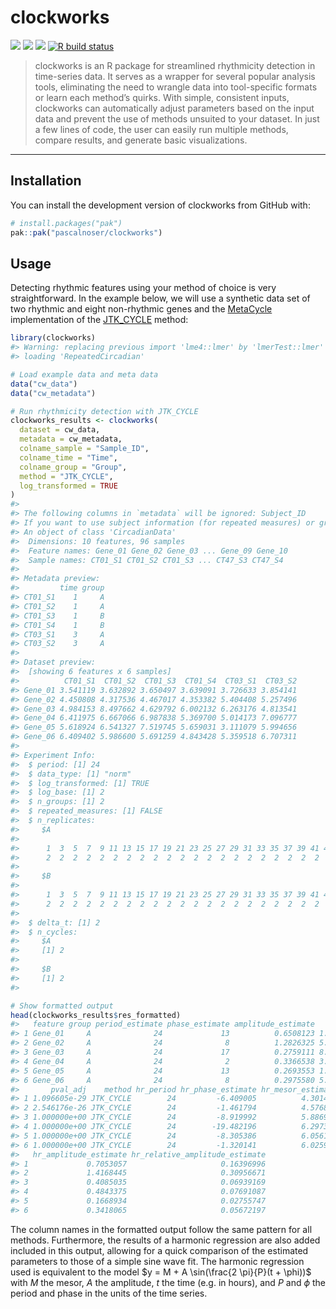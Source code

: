 
<!-- README.md is generated from README.Rmd. Please edit that file -->

# clockworks

<!-- badges: start -->

[![](https://img.shields.io/badge/lifecycle-experimental-orange.svg)](https://lifecycle.r-lib.org/articles/stages.html#experimental)
[![](https://img.shields.io/badge/devel%20version-0.2.1-blue.svg)](https://github.com/pascalnoser/clockworks)
[![](https://img.shields.io/github/languages/code-size/pascalnoser/clockworks.svg)](https://github.com/pascalnoser/clockworks)
[![R build
status](https://github.com/pascalnoser/clockworks/workflows/R-CMD-check/badge.svg)](https://github.com/pascalnoser/clockworks/actions)
<!-- badges: end -->

<!-- put logo here -->

> clockworks is an R package for streamlined rhythmicity detection in
> time-series data. It serves as a wrapper for several popular analysis
> tools, eliminating the need to wrangle data into tool-specific formats
> or learn each method’s quirks. With simple, consistent inputs,
> clockworks can automatically adjust parameters based on the input data
> and prevent the use of methods unsuited to your dataset. In just a few
> lines of code, the user can easily run multiple methods, compare
> results, and generate basic visualizations.

------------------------------------------------------------------------

## Installation

You can install the development version of clockworks from GitHub with:

``` r
# install.packages("pak")
pak::pak("pascalnoser/clockworks")
```

## Usage

Detecting rhythmic features using your method of choice is very
straightforward. In the example below, we will use a synthetic data set
of two rhythmic and eight non-rhythmic genes and the
[MetaCycle](https://github.com/gangwug/MetaCycle) implementation of the
[JTK_CYCLE](https://doi.org/10.1177/0748730410379711) method:

``` r
library(clockworks)
#> Warning: replacing previous import 'lme4::lmer' by 'lmerTest::lmer' when
#> loading 'RepeatedCircadian'

# Load example data and meta data
data("cw_data")
data("cw_metadata")

# Run rhythmicity detection with JTK_CYCLE
clockworks_results <- clockworks(
  dataset = cw_data,
  metadata = cw_metadata,
  colname_sample = "Sample_ID",
  colname_time = "Time",
  colname_group = "Group",
  method = "JTK_CYCLE",
  log_transformed = TRUE
)
#> 
#> The following columns in `metadata` will be ignored: Subject_ID
#> If you want to use subject information (for repeated measures) or group information, make sure to define these as `colname_subject` and `colname_group`, respectively.
#> An object of class 'CircadianData'
#>  Dimensions: 10 features, 96 samples
#>  Feature names: Gene_01 Gene_02 Gene_03 ... Gene_09 Gene_10 
#>  Sample names: CT01_S1 CT01_S2 CT01_S3 ... CT47_S3 CT47_S4 
#> 
#> Metadata preview:
#>         time group
#> CT01_S1    1     A
#> CT01_S2    1     A
#> CT01_S3    1     B
#> CT01_S4    1     B
#> CT03_S1    3     A
#> CT03_S2    3     A
#> 
#> Dataset preview:
#>  [showing 6 features x 6 samples]
#>          CT01_S1  CT01_S2  CT01_S3  CT01_S4  CT03_S1  CT03_S2
#> Gene_01 3.541119 3.632892 3.650497 3.639091 3.726633 3.854141
#> Gene_02 4.450808 4.317536 4.467017 4.353382 5.404408 5.257496
#> Gene_03 4.984153 8.497662 4.629792 6.002132 6.263176 4.813541
#> Gene_04 6.411975 6.667066 6.987838 5.369700 5.014173 7.096777
#> Gene_05 5.618924 6.541327 7.519745 5.659031 3.111079 5.994656
#> Gene_06 6.409402 5.986600 5.691259 4.843428 5.359518 6.707311
#> 
#> Experiment Info:
#>  $ period: [1] 24
#>  $ data_type: [1] "norm"
#>  $ log_transformed: [1] TRUE
#>  $ log_base: [1] 2
#>  $ n_groups: [1] 2
#>  $ repeated_measures: [1] FALSE
#>  $ n_replicates:
#>     $A
#>     
#>      1  3  5  7  9 11 13 15 17 19 21 23 25 27 29 31 33 35 37 39 41 43 45 47 
#>      2  2  2  2  2  2  2  2  2  2  2  2  2  2  2  2  2  2  2  2  2  2  2  2 
#>     
#>     $B
#>     
#>      1  3  5  7  9 11 13 15 17 19 21 23 25 27 29 31 33 35 37 39 41 43 45 47 
#>      2  2  2  2  2  2  2  2  2  2  2  2  2  2  2  2  2  2  2  2  2  2  2  2 
#>      
#>  $ delta_t: [1] 2
#>  $ n_cycles:
#>     $A
#>     [1] 2
#>     
#>     $B
#>     [1] 2
#> 

# Show formatted output
head(clockworks_results$res_formatted)
#>   feature group period_estimate phase_estimate amplitude_estimate         pval
#> 1 Gene_01     A              24             13          0.6508123 1.096605e-30
#> 2 Gene_02     A              24              8          1.2826325 5.092351e-27
#> 3 Gene_03     A              24             17          0.2759111 8.160690e-01
#> 4 Gene_04     A              24              2          0.3366538 3.292045e-01
#> 5 Gene_05     A              24             13          0.2693553 1.000000e+00
#> 6 Gene_06     A              24              8          0.2975580 5.159350e-01
#>       pval_adj    method hr_period hr_phase_estimate hr_mesor_estimate
#> 1 1.096605e-29 JTK_CYCLE        24         -6.409005          4.301432
#> 2 2.546176e-26 JTK_CYCLE        24         -1.461794          4.576863
#> 3 1.000000e+00 JTK_CYCLE        24         -8.919992          5.886923
#> 4 1.000000e+00 JTK_CYCLE        24        -19.482196          6.297386
#> 5 1.000000e+00 JTK_CYCLE        24         -8.305386          6.056194
#> 6 1.000000e+00 JTK_CYCLE        24         -1.320141          6.025998
#>   hr_amplitude_estimate hr_relative_amplitude_estimate
#> 1             0.7053057                     0.16396996
#> 2             1.4168445                     0.30956671
#> 3             0.4085035                     0.06939169
#> 4             0.4843375                     0.07691087
#> 5             0.1668934                     0.02755747
#> 6             0.3418065                     0.05672197
```

The column names in the formatted output follow the same pattern for all
methods. Furthermore, the results of a harmonic regression are also
added included in this output, allowing for a quick comparison of the
estimated parameters to those of a simple sine wave fit. The harmonic
regression used is equivalent to the model
$y = M + A \sin(\frac{2 \pi}{P}(t + \phi))$ with $M$ the mesor, $A$ the
amplitude, $t$ the time (e.g. in hours), and $P$ and $\phi$ the period
and phase in the units of the time series.
